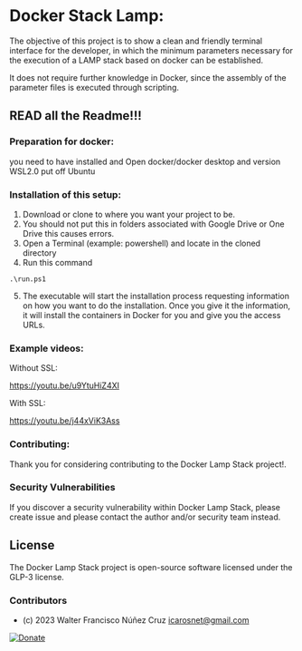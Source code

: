 # Docker Stack Lamp:

The objective of this project is to show a clean and friendly terminal interface for the developer, in which the minimum parameters necessary for the execution of a LAMP stack based on docker can be established.

It does not require further knowledge in Docker, since the assembly of the parameter files is executed through scripting.

## READ all the Readme!!!

### Preparation for docker:

you need to have installed and Open docker/docker desktop and version WSL2.0 put off Ubuntu

### Installation of this setup:

1. Download or clone to where you want your project to be.
2. You should not put this in folders associated with Google Drive or One Drive this causes errors.
3. Open a Terminal (example: powershell) and locate in the cloned directory
4. Run this command

```PS
.\run.ps1
```

5. The executable will start the installation process requesting information on how you want to do the installation. Once you give it the information, it will install the containers in Docker for you and give you the access URLs.


### Example videos:

Without SSL:

https://youtu.be/u9YtuHiZ4XI

With SSL:

https://youtu.be/j44xViK3Ass

### Contributing:

Thank you for considering contributing to the Docker Lamp Stack project!.

### Security Vulnerabilities
If you discover a security vulnerability within Docker Lamp Stack, please create issue and please contact the author and/or security team instead.

## License

The Docker Lamp Stack project is open-source software licensed under the GLP-3 license.


### Contributors
- (c) 2023 Walter Francisco Núñez Cruz icarosnet@gmail.com 

[![Donate](https://img.shields.io/static/v1?label=Donate&message=PayPal.me/wnunez86&color=brightgreen)](https://www.paypal.me/wnunez86/4.99USD)